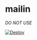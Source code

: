 mailin
======

*DO NOT USE*

[![Deploy](https://www.herokucdn.com/deploy/button.png)](https://heroku.com/deploy?template=https://github.com/sibson/mailin)

